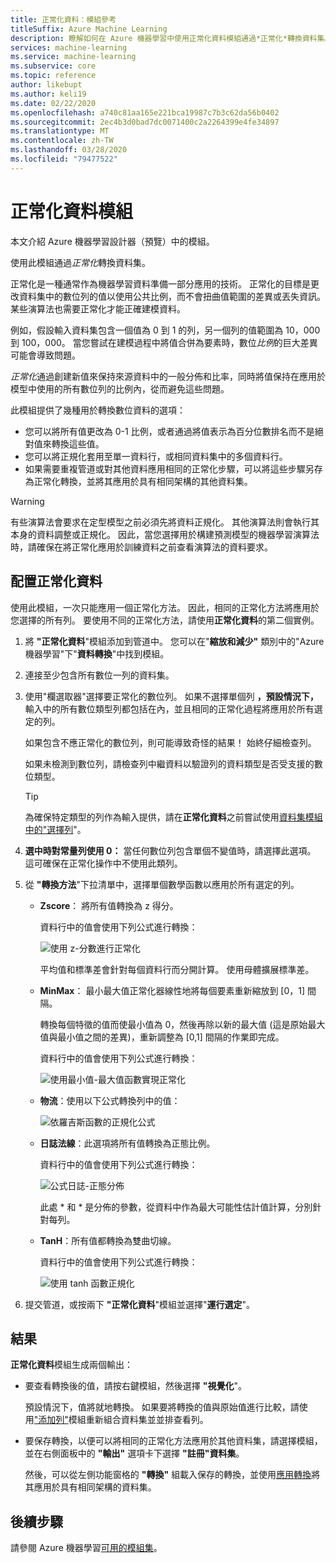 ```yaml
---
title: 正常化資料：模組參考
titleSuffix: Azure Machine Learning
description: 瞭解如何在 Azure 機器學習中使用正常化資料模組通過*正常化*轉換資料集。
services: machine-learning
ms.service: machine-learning
ms.subservice: core
ms.topic: reference
author: likebupt
ms.author: keli19
ms.date: 02/22/2020
ms.openlocfilehash: a740c81aa165e221bca19987c7b3c62da56b0402
ms.sourcegitcommit: 2ec4b3d0bad7dc0071400c2a2264399e4fe34897
ms.translationtype: MT
ms.contentlocale: zh-TW
ms.lasthandoff: 03/28/2020
ms.locfileid: "79477522"
---
```

# <a name="normalize-data-module"></a>正常化資料模組

本文介紹 Azure 機器學習設計器（預覽）中的模組。

使用此模組通過*正常化*轉換資料集。

正常化是一種通常作為機器學習資料準備一部分應用的技術。 正常化的目標是更改資料集中的數位列的值以使用公共比例，而不會扭曲值範圍的差異或丟失資訊。 某些演算法也需要正常化才能正確建模資料。

例如，假設輸入資料集包含一個值為 0 到 1 的列，另一個列的值範圍為 10，000 到 100，000。 當您嘗試在建模過程中將值合併為要素時，數位*比例*的巨大差異可能會導致問題。

*正常化*通過創建新值來保持來源資料中的一般分佈和比率，同時將值保持在應用於模型中使用的所有數位列的比例內，從而避免這些問題。

此模組提供了幾種用於轉換數位資料的選項：

- 您可以將所有值更改為 0-1 比例，或者通過將值表示為百分位數排名而不是絕對值來轉換這些值。
- 您可以將正規化套用至單一資料行，或相同資料集中的多個資料行。
- 如果需要重複管道或對其他資料應用相同的正常化步驟，可以將這些步驟另存為正常化轉換，並將其應用於具有相同架構的其他資料集。

> [!WARNING]
> 有些演算法會要求在定型模型之前必須先將資料正規化。 其他演算法則會執行其本身的資料調整或正規化。 因此，當您選擇用於構建預測模型的機器學習演算法時，請確保在將正常化應用於訓練資料之前查看演算法的資料要求。

##  <a name="configure-normalize-data"></a>配置正常化資料

使用此模組，一次只能應用一個正常化方法。 因此，相同的正常化方法將應用於您選擇的所有列。 要使用不同的正常化方法，請使用**正常化資料**的第二個實例。

1. 將 **"正常化資料**"模組添加到管道中。 您可以在"**縮放和減少"** 類別中的"Azure 機器學習"下"**資料轉換**"中找到模組。

2. 連接至少包含所有數位一列的資料集。

3. 使用"欄選取器"選擇要正常化的數位列。 如果不選擇單個列 **，預設情況下，** 輸入中的所有數位類型列都包括在內，並且相同的正常化過程將應用於所有選定的列。 

    如果包含不應正常化的數位列，則可能導致奇怪的結果！ 始終仔細檢查列。

    如果未檢測到數位列，請檢查列中繼資料以驗證列的資料類型是否受支援的數位類型。

    > [!TIP]
    > 為確保特定類型的列作為輸入提供，請在**正常化資料**之前嘗試使用[資料集模組中的"選擇列](./select-columns-in-dataset.md)"。

4. **選中時對常量列使用 0：** 當任何數位列包含單個不變值時，請選擇此選項。 這可確保在正常化操作中不使用此類列。

5. 從 **"轉換方法**"下拉清單中，選擇單個數學函數以應用於所有選定的列。 
  
    - **Zscore**： 將所有值轉換為 z 得分。
    
      資料行中的值會使用下列公式進行轉換：  
  
      ![使用 z&#45;分數進行正常化](media/module/aml-normalization-z-score.png)
  
      平均值和標準差會針對每個資料行而分開計算。 使用母體擴展標準差。
  
    - **MinMax**： 最小最大值正常化器線性地將每個要素重新縮放到 [0，1] 間隔。
    
      轉換每個特徵的值而使最小值為 0，然後再除以新的最大值 (這是原始最大值與最小值之間的差異)，重新調整為 [0,1] 間隔的作業即完成。
      
      資料行中的值會使用下列公式進行轉換：  
  
      ![使用最小值&#45;最大值函數實現正常化](media/module/aml-normalization-minmax.png "AML_normalization-最小最大值")  
  
    - **物流**：使用以下公式轉換列中的值：

      ![依羅吉斯函數的正規化公式](media/module/aml-normalization-logistic.png "AML_normalization物流")  
  
    - **日誌法線**：此選項將所有值轉換為正態比例。
  
      資料行中的值會使用下列公式進行轉換：
  
      ![公式日誌&#45;正態分佈](media/module/aml-normalization-lognormal.png "AML_normalization-記錄法線")
    
      此處 * 和 * 是分佈的參數，從資料中作為最大可能性估計值計算，分別針對每列。  
  
    - **TanH**：所有值都轉換為雙曲切線。
    
      資料行中的值會使用下列公式進行轉換：
    
      ![使用 tanh 函數正規化](media/module/aml-normalization-tanh.png "AML_normalization-坦赫")

6. 提交管道，或按兩下 **"正常化資料**"模組並選擇"**運行選定**"。 

## <a name="results"></a>結果

**正常化資料**模組生成兩個輸出：

- 要查看轉換後的值，請按右鍵模組，然後選擇 **"視覺化**"。

    預設情況下，值將就地轉換。 如果要將轉換的值與原始值進行比較，請使用["添加列"](./add-columns.md)模組重新組合資料集並並排查看列。

- 要保存轉換，以便可以將相同的正常化方法應用於其他資料集，請選擇模組，並在右側面板中的 **"輸出"** 選項卡下選擇 **"註冊"資料集**。

    然後，可以從左側功能窗格的 **"轉換"** 組載入保存的轉換，並使用[應用轉換](apply-transformation.md)將其應用於具有相同架構的資料集。  


## <a name="next-steps"></a>後續步驟

請參閱 Azure 機器學習[可用的模組集](module-reference.md)。 